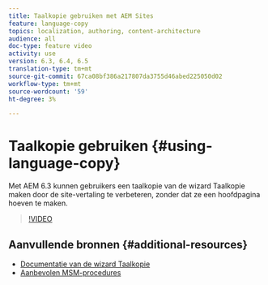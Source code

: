 ```yaml
---
title: Taalkopie gebruiken met AEM Sites
feature: language-copy
topics: localization, authoring, content-architecture
audience: all
doc-type: feature video
activity: use
version: 6.3, 6.4, 6.5
translation-type: tm+mt
source-git-commit: 67ca08bf386a217807da3755d46abed225050d02
workflow-type: tm+mt
source-wordcount: '59'
ht-degree: 3%

---
```



# Taalkopie gebruiken {#using-language-copy}

Met AEM 6.3 kunnen gebruikers een taalkopie van de wizard Taalkopie maken door de site-vertaling te verbeteren, zonder dat ze een hoofdpagina hoeven te maken.

>[!VIDEO](https://video.tv.adobe.com/v/17116/?quality=9&learn=on)

## Aanvullende bronnen {#additional-resources}

* [Documentatie van de wizard Taalkopie](https://helpx.adobe.com/experience-manager/6-5/sites/administering/using/tc-wizard.html)
* [Aanbevolen MSM-procedures](https://helpx.adobe.com/experience-manager/6-5/sites/administering/using/msm-best-practices.html)
